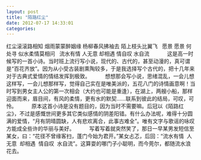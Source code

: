 ```yaml
---
layout: post 
title: "陌路红尘"
date: 2012-07-17 14:33:01
categories: 
---
```


红尘滚滚路相知
烟雨蒙蒙醉姻缘
杨柳春风拂袖去
陌上枝头比翼飞
 
愿景 愿景
何处寻
似水柔情莫相问
 
流水有情 人无意
却相遇
情自叹
水自流
 
         这是高一时候写的一首小诗。当时班上流行写小说，现代的、古代的，甚至动漫的，真可谓是“百花齐放”。因为从小受古装剧熏陶较多，于是我选择写个古代的，把十几年来对于古典式爱情的情结发挥到极致。
         想想那会写小说，思绪混乱，一会儿想这样写，一会儿想那样写，觉得自己实在是唯美派的，五花八门的诗情画意啊！当时写到男女主人公的第一次相会（大约也可能是重逢），在湖上，两艘小船，那样迎面而来，眉目间，有风的柔情，更有水的默契……联系到彼此的结局，可叹，可怜。
         原本这首小诗是没有题目的，因为当时不需要嘛。后冠以《陌路红尘》，不过是感慨世间更多其它类似感情的阴差阳错。有什么办法呢，难得十分圆满的爱情，“月有阴晴圆缺，人有悲欢离合，此事古难全”。唯有文字与歌谣的咏叹方能成全些许的华丽与美好。
         写着写着就突然笑了，那日一早某男发短信至某女，曰：“花径不曾缘客扫，蓬门今始为君开。”某女忐忑，后回：“流水有情  人无意  却相遇  情自叹  水自流”。这算耍的哪门子小聪明，而今莞尔，都随流水浪花去。